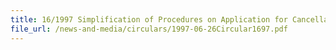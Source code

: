```yaml
---
title: 16/1997 Simplification of Procedures on Application for Cancellation of Unused Customs Non-Payment Permits
file_url: /news-and-media/circulars/1997-06-26Circular1697.pdf
---
```

